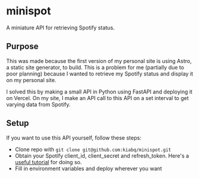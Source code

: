 # minispot
A miniature API for retrieving Spotify status.

## Purpose
This was made because the first version of my personal site is using Astro, a static site generator, to build. This is a problem for me (partially due to poor planning) because I wanted to retrieve my Spotify status and display it on my personal site.

I solved this by making a small API in Python using FastAPI and deploying it on Vercel. On my site, I make an API call to this API on a set interval to get varying data from Spotify.

## Setup
If you want to use this API yourself, follow these steps:

- Clone repo with `git clone git@github.com:kiabq/minispot.git`
- Obtain your Spotify client_id, client_secret and refresh_token. Here's a [useful tutorial](https://leerob.io/blog/spotify-api-nextjs) for doing so.
- Fill in environment variables and deploy wherever you want

